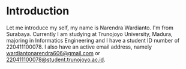# Introduction

Let me introduce my self, my name is Narendra Wardianto. I'm from Surabaya. Currently I am studying at Trunojoyo University, Madura, majoring in Informatics Engineering and I have a student ID number of 220411100078. I also have an active email address, namely wardiantonarendra606@gmail.com or 220411100078@student.trunojoyo.ac.id. 